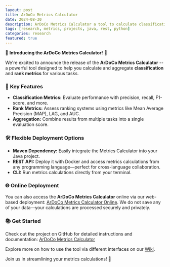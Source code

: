 ```yaml
---
layout: post
title: ArDoCo Metrics Calculator
date: 2024-08-30
description: ArDoCo Metrics Calculator a tool to calculate classification and rank metrics.
tags: [research, metrics, projects, java, rest, python]
categories: research
featured: true
---
```


🚀 **Introducing the ArDoCo Metrics Calculator!** 🚀

We're excited to announce the release of the **ArDoCo Metrics Calculator** -- a powerful tool designed to help you calculate and aggregate **classification** and **rank metrics** for various tasks.

### 🎯 **Key Features**

- **Classification Metrics:** Evaluate performance with precision, recall, F1-score, and more.
- **Rank Metrics:** Assess ranking systems using metrics like Mean Average Precision (MAP), LAG, and AUC.
- **Aggregation:** Combine results from multiple tasks into a single evaluation score.

### 🛠️ **Flexible Deployment Options**

- **Maven Dependency:** Easily integrate the Metrics Calculator into your Java project.
- **REST API:** Deploy it with Docker and access metrics calculations from any programming language—perfect for cross-language collaboration.
- **CLI:** Run metrics calculations directly from your terminal.

### 🌐 **Online Deployment**

You can also access the **ArDoCo Metrics Calculator** online via our web-based deployment: [ArDoCo Metrics Calculator Online](https://metrics.vdl.sdq.kastel.kit.edu/). We do not save any of your data—your calculations are processed securely and privately.

### 📚 **Get Started**

Check out the project on GitHub for detailed instructions and documentation: [ArDoCo Metrics Calculator](https://github.com/ArDoCo/Metrics)

Explore more on how to use the tool via different interfaces on our [Wiki](https://github.com/ArDoCo/Metrics/wiki).

Join us in streamlining your metrics calculations! 🚀
